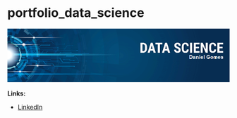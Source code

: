 # portfolio_data_science
<p align="center">
  <img src="banner.png" >
</p>

**Links:**
* [LinkedIn](https://www.linkedin.com/in/daniel-asgomes/)

